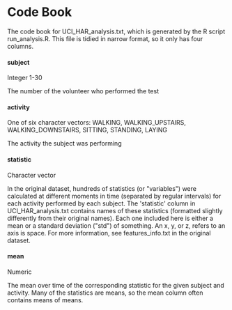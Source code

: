 # Code Book

The code book for UCI_HAR_analysis.txt, which is generated by the R script run_analysis.R. This file is tidied in narrow format, so it only has four columns.

#### subject

Integer 1-30

The number of the volunteer who performed the test

#### activity

One of six character vectors: WALKING, WALKING_UPSTAIRS, WALKING_DOWNSTAIRS, SITTING, STANDING, LAYING

The activity the subject was performing

#### statistic

Character vector

In the original dataset, hundreds of statistics (or "variables") were calculated at different moments in time (separated by regular intervals) for each activity performed by each subject. The 'statistic' column in UCI_HAR_analysis.txt contains names of these statistics (formatted slightly differently from their original names). Each one included here is either a mean or a standard deviation ("std") of something. An x, y, or z, refers to an axis is space. For more information, see features_info.txt in the original dataset.

#### mean

Numeric

The mean over time of the corresponding statistic for the given subject and activity. Many of the statistics are means, so the mean column often contains means of means.
